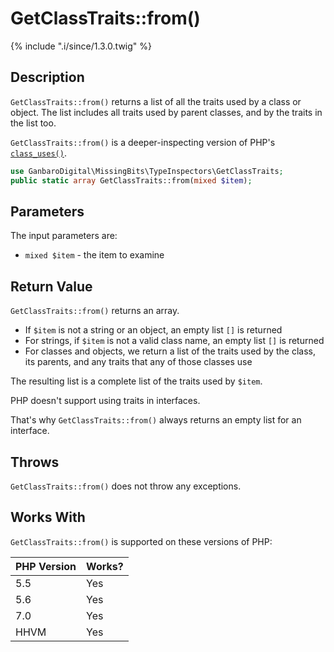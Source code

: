 # GetClassTraits::from()

{% include ".i/since/1.3.0.twig" %}

## Description

`GetClassTraits::from()` returns a list of all the traits used by a class or object. The list includes all traits used by parent classes, and by the traits in the list too.

`GetClassTraits::from()` is a deeper-inspecting version of PHP's [`class_uses()`](http://php.net/manual/en/function.class-uses.php).

```php
use GanbaroDigital\MissingBits\TypeInspectors\GetClassTraits;
public static array GetClassTraits::from(mixed $item);
```

## Parameters

The input parameters are:

- `mixed $item` - the item to examine

## Return Value

`GetClassTraits::from()` returns an array.

* If `$item` is not a string or an object, an empty list `[]` is returned
* For strings, if `$item` is not a valid class name, an empty list `[]` is returned
* For classes and objects, we return a list of the traits used by the class, its parents, and any traits that any of those classes use

The resulting list is a complete list of the traits used by `$item`.

<div class="callout warning" markdown="1">
PHP doesn't support using traits in interfaces.

That's why `GetClassTraits::from()` always returns an empty list for an interface.
</div>

## Throws

`GetClassTraits::from()` does not throw any exceptions.

## Works With

`GetClassTraits::from()` is supported on these versions of PHP:

PHP Version | Works?
------------|-------
5.5 | Yes
5.6 | Yes
7.0 | Yes
HHVM | Yes
